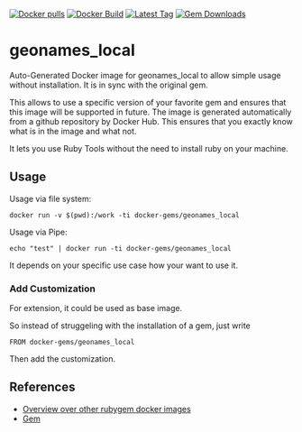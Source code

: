 [![Docker pulls](https://img.shields.io/docker/pulls/rubygem/geonames_local.svg)](https://hub.docker.com/r/rubygem/geonames_local/)
[![Docker Build](https://img.shields.io/docker/automated/rubygem/geonames_local.svg)](https://hub.docker.com/r/rubygem/geonames_local/)
[![Latest Tag](https://img.shields.io/github/tag/docker-rubygem/geonames_local.svg)](https://hub.docker.com/r/rubygem/geonames_local/)
[![Gem Downloads](https://img.shields.io/gem/dt/geonames_local.svg)](https://rubygems.org/gems/geonames_local/)
# geonames_local

Auto-Generated Docker image for geonames_local to allow simple usage without installation.
It is in sync with the original gem.

This allows to use a specific version of your favorite gem and ensures that this image will be supported in future.
The image is generated automatically from a github repository by Docker Hub.
This ensures that you exactly know what is in the image and what not.

It lets you use Ruby Tools without the need to install ruby on your machine.

## Usage

Usage via file system:

`docker run -v $(pwd):/work -ti docker-gems/geonames_local`

Usage via Pipe:

`echo "test" | docker run -ti docker-gems/geonames_local`

It depends on your specific use case how your want to use it.

### Add Customization

For extension, it could be used as base image.

So instead of struggeling with the installation of a gem, just write

`FROM docker-gems/geonames_local`

Then add the customization.

## References

 - [Overview over other rubygem docker images](https://github.com/thinkbot/docker-rubygem)
 - [Gem](https://rubygems.org/gems/geonames_local/)
